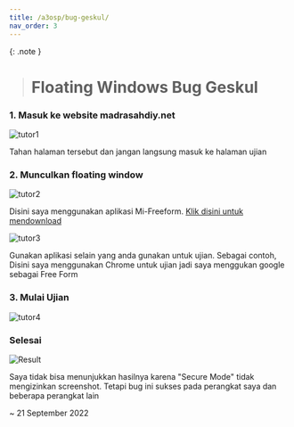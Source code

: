 ```yaml
---
title: /a3osp/bug-geskul/
nav_order: 3
---
```


{: .note }
> # Floating Windows Bug Geskul

### 1. Masuk ke website madrasahdiy.net

![tutor1](https://i.postimg.cc/VspBb55X/Screenshot-20220921-121816-Chrome.png)

Tahan halaman tersebut dan jangan langsung masuk ke halaman ujian

### 2. Munculkan floating window

![tutor2](https://i.postimg.cc/bNHx7HHL/20220921-124001.jpg)

Disini saya menggunakan aplikasi Mi-Freeform. [Klik disini untuk mendownload](https://github.com/sunshine0523/Mi-FreeForm/releases)

![tutor3](https://i.postimg.cc/X7YCGS0S/20220921-124027.jpg)

Gunakan aplikasi selain yang anda gunakan untuk ujian. Sebagai contoh, Disini saya menggunakan Chrome untuk ujian jadi saya menggukan google sebagai Free Form

### 3. Mulai Ujian

![tutor4](https://i.postimg.cc/kGcYjrjP/20220921-124057.jpg)

### Selesai

![Result](https://i.postimg.cc/65Cm3mCX/20220921-124118.jpg)

Saya tidak bisa menunjukkan hasilnya karena "Secure Mode" tidak mengizinkan screenshot.
Tetapi bug ini sukses pada perangkat saya dan beberapa perangkat lain

~ 21 September 2022
